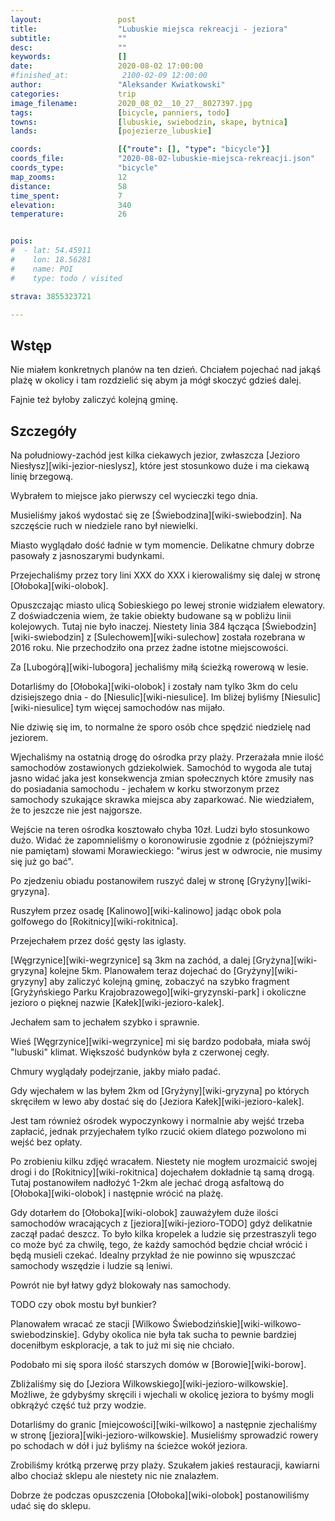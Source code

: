 ```yaml
---
layout:                 post
title:                  "Lubuskie miejsca rekreacji - jeziora"
subtitle:               ""
desc:                   ""
keywords:               []
date:                   2020-08-02 17:00:00
#finished_at:            2100-02-09 12:00:00
author:                 "Aleksander Kwiatkowski"
categories:             trip
image_filename:         2020_08_02__10_27__8027397.jpg
tags:                   [bicycle, panniers, todo]
towns:                  [lubuskie, swiebodzin, skape, bytnica]
lands:                  [pojezierze_lubuskie]

coords:                 [{"route": [], "type": "bicycle"}]
coords_file:            "2020-08-02-lubuskie-miejsca-rekreacji.json"
coords_type:            "bicycle"
map_zooms:              12
distance:               58
time_spent:             7
elevation:              340
temperature:            26


pois:
#  - lat: 54.45911
#    lon: 18.56281
#    name: POI
#    type: todo / visited

strava: 3855323721

---
```



## Wstęp

Nie miałem konkretnych planów na ten dzień. Chciałem pojechać nad jakąś
plażę w okolicy i tam rozdzielić się abym ja mógł skoczyć gdzieś dalej.

Fajnie też byłoby zaliczyć kolejną gminę.

## Szczegóły

Na południowy-zachód jest kilka ciekawych jezior, zwłaszcza
[Jezioro Niesłysz][wiki-jezior-nieslysz], które jest stosunkowo duże
i ma ciekawą linię brzegową.

Wybrałem to miejsce jako pierwszy cel wycieczki tego dnia.

Musieliśmy jakoś wydostać się ze [Świebodzina][wiki-swiebodzin]. Na szczęście
ruch w niedziele rano był niewielki.

Miasto wyglądało dość ładnie w tym momencie. Delikatne chmury dobrze
pasowały z jasnoszarymi budynkami.

Przejechaliśmy przez tory lini XXX do XXX i kierowaliśmy się
dalej w stronę [Ołoboka][wiki-olobok].

Opuszczając miasto ulicą Sobieskiego po lewej stronie widziałem
elewatory. Z doświadczenia wiem, że takie obiekty budowane są w pobliżu
linii kolejowych. Tutaj nie było inaczej. Niestety linia 384
łącząca [Świebodzin][wiki-swiebodzin] z [Sulechowem][wiki-sulechow]
została rozebrana w 2016 roku. Nie przechodziło ona przez żadne
istotne miejscowości.

Za [Lubogórą][wiki-lubogora] jechaliśmy miłą ścieżką rowerową w lesie.

Dotarliśmy do [Ołoboka][wiki-olobok] i zostały nam tylko 3km do celu
dzisiejszego dnia - do [Niesulic][wiki-niesulice]. Im bliżej byliśmy
[Niesulic][wiki-niesulice] tym więcej samochodów nas mijało.

Nie dziwię się im, to normalne że sporo osób chce spędzić niedzielę
nad jeziorem.

Wjechaliśmy na ostatnią drogę do ośrodka przy plaży. Przerażała mnie
ilość samochodów zostawionych gdziekolwiek. Samochód to wygoda ale tutaj
jasno widać jaka jest konsekwencja zmian społecznych które zmusiły nas do
posiadania samochodu - jechałem w korku stworzonym przez samochody szukające
skrawka miejsca aby zaparkować. Nie wiedziałem, że to jeszcze nie jest
najgorsze.

Wejście na teren ośrodka kosztowało chyba 10zł. Ludzi było stosunkowo dużo.
Widać że zapomnieliśmy o koronowirusie zgodnie z (późniejszymi? nie pamiętam)
słowami Morawieckiego: "wirus jest w odwrocie, nie musimy się już go bać".

Po zjedzeniu obiadu postanowiłem ruszyć dalej w stronę [Gryżyny][wiki-gryzyna].

Ruszyłem przez osadę [Kalinowo][wiki-kalinowo] jadąc obok pola
golfowego do [Rokitnicy][wiki-rokitnica].

Przejechałem przez dość gęsty las iglasty.

[Węgrzynice][wiki-wegrzynice] są 3km na zachód, a dalej [Gryżyna][wiki-gryzyna]
kolejne 5km. Planowałem teraz dojechać do [Gryżyny][wiki-gryzyny]
aby zaliczyć kolejną gminę, zobaczyć na szybko fragment
[Gryżyńskiego Parku Krajobrazowego][wiki-gryzynski-park]
i okoliczne jezioro o pięknej nazwie [Kałek][wiki-jezioro-kalek].

Jechałem sam to jechałem szybko i sprawnie.

Wieś [Węgrzynice][wiki-wegrzynice] mi się bardzo podobała, miała swój
"lubuski" klimat. Większość budynków była z czerwonej cegły.

Chmury wyglądały podejrzanie, jakby miało padać.

Gdy wjechałem w las byłem 2km od [Gryżyny][wiki-gryzyna] po których skręciłem
w lewo aby dostać się do [Jeziora Kałek][wiki-jezioro-kalek].

Jest tam również ośrodek wypoczynkowy i normalnie aby wejść trzeba zapłacić,
jednak przyjechałem tylko rzucić okiem dlatego pozwolono mi wejść bez opłaty.

Po zrobieniu kilku zdjęć wracałem. Niestety nie mogłem urozmaicić
swojej drogi i do [Rokitnicy][wiki-rokitnica] dojechałem dokładnie
tą samą drogą. Tutaj postanowiłem nadłożyć 1-2km ale jechać drogą asfaltową
do [Ołoboka][wiki-olobok] i następnie wrócić na plażę.

Gdy dotarłem do [Ołoboka][wiki-olobok] zauważyłem duże ilości samochodów
wracających z [jeziora][wiki-jezioro-TODO] gdyż delikatnie zaczął padać
deszcz. To było kilka kropelek a ludzie się przestraszyli tego co może być
za chwilę, tego, że każdy samochód będzie chciał wrócić i będą musieli czekać.
Idealny przykład że nie powinno się wpuszczać samochody wszędzie i ludzie
są leniwi.

Powrót nie był łatwy gdyż blokowały nas samochody.

TODO czy obok mostu był bunkier?

Planowałem wracać ze stacji [Wilkowo Świebodzińskie][wiki-wilkowo-swiebodzinskie].
Gdyby okolica nie była tak sucha to pewnie bardziej doceniłbym
eskploracje, a tak to już mi się nie chciało.

Podobało mi się spora ilość starszych domów w [Borowie][wiki-borow].

Zbliżaliśmy się do [Jeziora Wilkowskiego][wiki-jezioro-wilkowskie]. Możliwe, że
gdybyśmy skręcili i wjechali w okolicę jeziora to byśmy mogli obkrążyć
część tuż przy wodzie.

Dotarliśmy do granic [miejcowości][wiki-wilkowo] a następnie zjechaliśmy
w stronę [jeziora][wiki-jezioro-wilkowskie]. Musieliśmy sprowadzić rowery po schodach
w dół i już byliśmy na ścieżce wokół jeziora.

Zrobiliśmy krótką przerwę przy plaży. Szukałem jakieś restauracji, kawiarni
albo chociaż sklepu ale niestety nic nie znalazłem.

Dobrze że podczas opuszczenia [Ołoboka][wiki-olobok] postanowiliśmy
udać się do sklepu.
